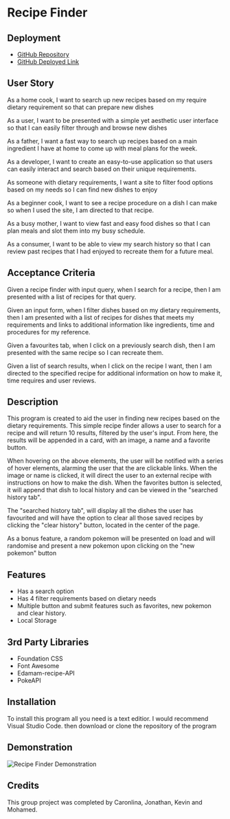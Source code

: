 # Recipe Finder

## Deployment

- [GitHub Repository](https://github.com/carolinatnp/recipe-app)
- [GitHub Deployed Link](https://cn-kp.github.io/Recipe-FInder/)

## User Story

As a home cook, I want to search up new recipes based on my require dietary requirement so that can prepare new dishes

As a user, I want to be presented with a simple yet aesthetic user interface so that I can easily filter through and browse new dishes

As a father, I want a fast way to search up recipes based on a main ingredient I have at home to come up with meal plans for the week.

As a developer, I want to create an easy-to-use application so that users can easily interact and search based on their unique requirements.

As someone with dietary requirements, I want a site to filter food options based on my needs so I can find new dishes to enjoy

As a beginner cook, I want to see a recipe procedure on a dish I can make so when I used the site, I am directed to that recipe.

As a busy mother, I want to view fast and easy food dishes so that I can plan meals and slot them into my busy schedule.

As a consumer, I want to be able to view my search history so that I can review past recipes that I had enjoyed to recreate them for a future meal.

## Acceptance Criteria

Given a recipe finder with input query, when I search for a recipe, then I am presented with a list of recipes for that query.

Given an input form, when I filter dishes based on my dietary requirements, then I am presented with a list of recipes for dishes that meets my requirements and links to additional information like ingredients, time and procedures for my reference.

Given a favourites tab, when I click on a previously search dish, then I am presented with the same recipe so I can recreate them.

Given a list of search results, when I click on the recipe I want, then I am directed to the specified recipe for additional information on how to make it, time requires and user reviews.

## Description

This program is created to aid the user in finding new recipes based on the dietary requirements. This simple recipe finder allows a user to search for a recipe and will return 10 results, filtered by the user's input. From here, the results will be appended in a card, with an image, a name and a favorite button.

When hovering on the above elements, the user will be notified with a series of hover elements, alarming the user that the are clickable links. When the image or name is clicked, it will direct the user to an external recipe with instructions on how to make the dish. When the favorites button is selected, it will append that dish to local history and can be viewed in the "searched history tab".

The "searched history tab", will display all the dishes the user has favourited and will have the option to clear all those saved recipes by clicking the "clear history" button, located in the center of the page.

As a bonus feature, a random pokemon will be presented on load and will randomise and present a new pokemon upon clicking on the "new pokemon" button

## Features

- Has a search option
- Has 4 filter requirements based on dietary needs
- Multiple button and submit features such as favorites, new pokemon and clear history.
- Local Storage

## 3rd Party Libraries

- Foundation CSS
- Font Awesome
- Edamam-recipe-API
- PokeAPI

## Installation

To install this program all you need is a text editior. I would recommend Visual Studio Code. then download or clone the repository of the program

## Demonstration

![Recipe Finder Demonstration](./assets/images/recipe-relish.gif)

## Credits

This group project was completed by Caronlina, Jonathan, Kevin and Mohamed.
